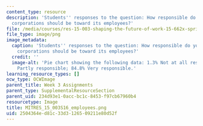 ```yaml
---
content_type: resource
description: 'Students'' responses to the question: How responsible do you feel that
  corporations should be toward its employees?'
file: /media/courses/res-15-003-shaping-the-future-of-work-15-662x-spring-2016/2504364ed81c33d3126509211e80d52f_MITRES_15_003S16_employees.png
file_type: image/png
image_metadata:
  caption: 'Students'' responses to the question: How responsible do you feel that
    corporations should be toward its employees?'
  credit: ''
  image-alt: 'Pie chart showing the following data: 1.3% Not at all responsible; 13.9%
    Partly responsible; 84.8% Very responsible.'
learning_resource_types: []
ocw_type: OCWImage
parent_title: Week 3 Assignments
parent_type: SupplementalResourceSection
parent_uid: 234d93e1-0acc-bc1c-8453-f97cb67960b4
resourcetype: Image
title: MITRES_15_003S16_employees.png
uid: 2504364e-d81c-33d3-1265-09211e80d52f
---
```

